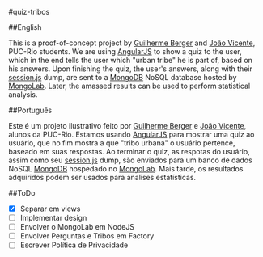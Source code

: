 #quiz-tribos

##English

This is a proof-of-concept project by [Guilherme Berger](https://github.com/gberger42) and [João Vicente](https://github.com/KoJoVe), PUC-Rio students. We are using [AngularJS](http://angularjs.org/) to show a quiz to the user, which in the end tells the user which "urban tribe" he is part of, based on his answers. Upon finishing the quiz, the user's answers, along with their [session.js](https://github.com/codejoust/session.js) dump, are sent to a [MongoDB](http://www.mongodb.org/) NoSQL database hosted by [MongoLab](https://mongolab.com/home). Later, the amassed results can be used to perform statistical analysis.

##Português

Este é um projeto ilustrativo feito por [Guilherme Berger](https://github.com/gberger42) e [João Vicente](https://github.com/KoJoVe), alunos da PUC-Rio. Estamos usando [AngularJS](http://angularjs.org/) para mostrar uma quiz ao usuário, que no fim mostra a que "tribo urbana" o usuário pertence, baseado em suas respostas. Ao terminar o quiz, as respotas do usuário, assim como seu [session.js](https://github.com/codejoust/session.js) dump, são enviados para um banco de dados NoSQL [MongoDB](http://www.mongodb.org/) hospedado no [MongoLab](https://mongolab.com/home). Mais tarde, os resultados adquiridos podem ser usados para analises estatísticas.

##ToDo
- [x] Separar em views
- [ ] Implementar design
- [ ] Envolver o MongoLab em NodeJS 
- [ ] Envolver Perguntas e Tribos em Factory
- [ ] Escrever Política de Privacidade